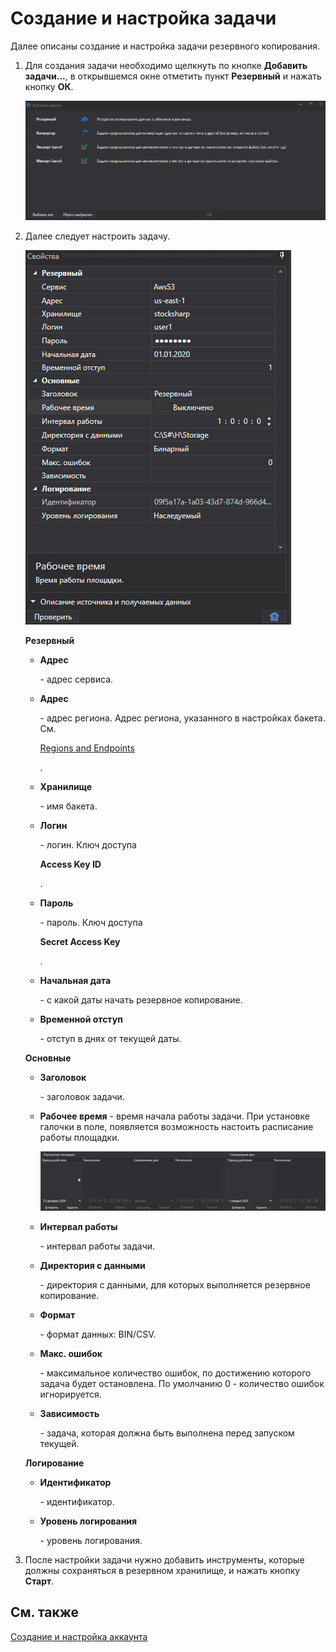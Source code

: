 # Создание и настройка задачи

Далее описаны создание и настройка задачи резервного копирования.

1. Для создания задачи необходимо щелкнуть по кнопке **Добавить задачи...**, в открывшемся окне отметить пункт **Резервный** и нажать кнопку **ОК**.

   ![hydra tasks backup add](../images/hydra_tasks_backup_add.png)
2. Далее следует настроить задачу.

   ![hydra tasks backup](../images/hydra_tasks_backup.png)

   **Резервный**
   - **Адрес**

      \- адрес сервиса. 
   - **Адрес**

      \- адрес региона. Адрес региона, указанного в настройках бакета. См. 

     [Regions and Endpoints](https://docs.aws.amazon.com/general/latest/gr/rande.html#s3_region)

     . 
   - **Хранилище**

      \- имя бакета. 
   - **Логин**

      \- логин. Ключ доступа 

     **Access Key ID**

     . 
   - **Пароль**

      \- пароль. Ключ доступа 

     **Secret Access Key**

     . 
   - **Начальная дата**

      \- с какой даты начать резервное копирование. 
   - **Временной отступ**

      \- отступ в днях от текущей даты. 

   **Основные**
   - **Заголовок**

      \- заголовок задачи. 
   - **Рабочее время** \- время начала работы задачи. При установке галочки в поле, появляется возможность настоить расписание работы площадки.

     ![hydra tasks backup desk](../images/hydra_tasks_backup_desk.png)
   - **Интервал работы**

      \- интервал работы задачи. 
   - **Директория с данными**

      \- директория с данными, для которых выполняется резервное копирование. 
   - **Формат**

      \- формат данных: BIN\/CSV. 
   - **Макс. ошибок**

      \- максимальное количество ошибок, по достижению которого задача будет остановлена. По умолчанию 0 \- количество ошибок игнорируется. 
   - **Зависимость**

      \- задача, которая должна быть выполнена перед запуском текущей. 

   **Логирование**
   - **Идентификатор**

      \- идентификатор. 
   - **Уровень логирования**

      \- уровень логирования. 
3. После настройки задачи нужно добавить инструменты, которые должны сохраняться в резервном хранилище, и нажать кнопку **Старт**.

## См. также

[Создание и настройка аккаунта](HydraBackup_account.md)
